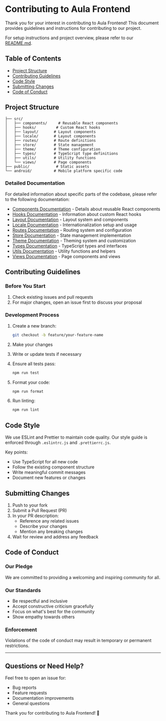 # Contributing to Aula Frontend

Thank you for your interest in contributing to Aula Frontend! This document provides guidelines and instructions for contributing to our project.

For setup instructions and project overview, please refer to our [README.md](../README.md).

## Table of Contents

- [Project Structure](#project-structure)
- [Contributing Guidelines](#contributing-guidelines)
- [Code Style](#code-style)
- [Submitting Changes](#submitting-changes)
- [Code of Conduct](#code-of-conduct)

## Project Structure

```
├── src/
│   ├── components/     # Reusable React components
│   ├── hooks/         # Custom React hooks
│   ├── layout/       # Layout components
│   ├── locale/       # Layout components
│   ├── routes/       # Route definitions
│   ├── store/        # State management
│   ├── theme/        # Theme configuration
│   ├── types/        # TypeScript type definitions
│   ├── utils/        # Utility functions
│   └── views/        # Page components
├── public/            # Static assets
└── android/          # Mobile platform specific code
```

### Detailed Documentation

For detailed information about specific parts of the codebase, please refer to the following documentation:

- [Components Documentation](docs/COMPONENTS.md) - Details about reusable React components
- [Hooks Documentation](docs/HOOKS.md) - Information about custom React hooks
- [Layout Documentation](docs/LAYOUT.md) - Layout system and components
- [Locale Documentation](docs/LOCALE.md) - Internationalization setup and usage
- [Routes Documentation](docs/ROUTES.md) - Routing system and configuration
- [Store Documentation](docs/STORE.md) - State management implementation
- [Theme Documentation](docs/THEME.md) - Theming system and customization
- [Types Documentation](docs/TYPES.md) - TypeScript types and interfaces
- [Utils Documentation](docs/UTILS.md) - Utility functions and helpers
- [Views Documentation](docs/VIEWS.md) - Page components and views

## Contributing Guidelines

### Before You Start

1. Check existing issues and pull requests
2. For major changes, open an issue first to discuss your proposal

### Development Process

1. Create a new branch:

   ```bash
   git checkout -b feature/your-feature-name
   ```

2. Make your changes
3. Write or update tests if necessary
4. Ensure all tests pass:
   ```bash
   npm run test
   ```
5. Format your code:
   ```bash
   npm run format
   ```
6. Run linting:
   ```bash
   npm run lint
   ```

## Code Style

We use ESLint and Prettier to maintain code quality. Our style guide is enforced through `.eslintrc.js` and `.prettierrc.js`.

Key points:

- Use TypeScript for all new code
- Follow the existing component structure
- Write meaningful commit messages
- Document new features or changes

## Submitting Changes

1. Push to your fork
2. Submit a Pull Request (PR)
3. In your PR description:
   - Reference any related issues
   - Describe your changes
   - Mention any breaking changes
4. Wait for review and address any feedback

## Code of Conduct

### Our Pledge

We are committed to providing a welcoming and inspiring community for all.

### Our Standards

- Be respectful and inclusive
- Accept constructive criticism gracefully
- Focus on what's best for the community
- Show empathy towards others

### Enforcement

Violations of the code of conduct may result in temporary or permanent restrictions.

---

## Questions or Need Help?

Feel free to open an issue for:

- Bug reports
- Feature requests
- Documentation improvements
- General questions

Thank you for contributing to Aula Frontend! 🎉

